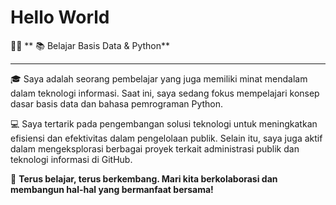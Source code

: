 # Hello World

👨‍💻 ** 📚 Belajar Basis Data & Python**

---

🎓 Saya adalah seorang pembelajar yang juga memiliki minat mendalam dalam teknologi informasi. Saat ini, saya sedang fokus mempelajari konsep dasar basis data dan bahasa pemrograman Python.

💻 Saya tertarik pada pengembangan solusi teknologi untuk meningkatkan efisiensi dan efektivitas dalam pengelolaan publik. Selain itu, saya juga aktif dalam mengeksplorasi berbagai proyek terkait administrasi publik dan teknologi informasi di GitHub.

🌱 **Terus belajar, terus berkembang. Mari kita berkolaborasi dan membangun hal-hal yang bermanfaat bersama!**

